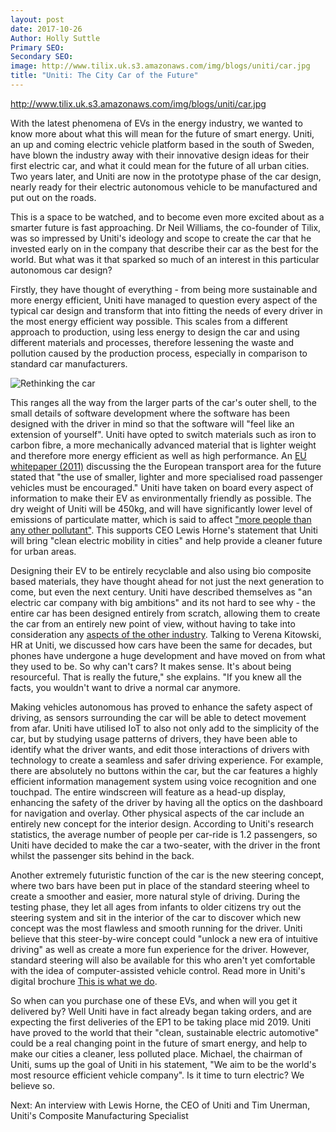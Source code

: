 ```yaml
---
layout: post
date: 2017-10-26
Author: Holly Suttle  
Primary SEO:  
Secondary SEO:
image: http://www.tilix.uk.s3.amazonaws.com/img/blogs/uniti/car.jpg    
title: "Uniti: The City Car of the Future"
---
```

http://www.tilix.uk.s3.amazonaws.com/img/blogs/uniti/car.jpg 

With the latest phenomena of EVs in the energy industry, we wanted to know more about what this will mean for the future of smart energy. Uniti, an up and coming electric vehicle platform based in the south of Sweden, have blown the industry away with their innovative design ideas for their first electric car, and what it could mean for the future of all urban cities. Two years later, and Uniti are now in the prototype phase of the car design, nearly ready for their electric autonomous vehicle to be manufactured and put out on the roads. 

This is a space to be watched, and to become even more excited about as a smarter future is fast approaching. Dr Neil Williams, the co-founder of Tilix, was so impressed by Uniti's ideology and scope to create the car that he invested early on in the company that describe their car as the best for the world. But what was it that sparked so much of an interest in this particular autonomous car design?

Firstly, they have thought of everything - from being more sustainable and more energy efficient, Uniti have managed to question every aspect of the typical car design and transform that into fitting the needs of every driver in the most energy efficient way possible. This scales from a different approach to production, using less energy to design the car and using different materials and processes, therefore lessening the waste and pollution caused by the production process, especially in comparison to standard car manufacturers. 

![Rethinking the car](http://www.tilix.uk.s3.amazonaws.com/img/blogs/uniti/rethink-grid.svg)

This ranges all the way from the larger parts of the car's outer shell, to the small details of software development where the software has been designed with the driver in mind so that the software will "feel like an extension of yourself". Uniti have opted to switch materials such as iron to carbon fibre, a more mechanically advanced material that is lighter weight and therefore more energy efficient as well as high performance. An [EU whitepaper (2011)][1] discussing the the European transport area for the future stated that "the use of smaller, lighter and more specialised road passenger vehicles must be encouraged." Uniti have taken on board every aspect of information to make their EV as environmentally friendly as possible. The dry weight of Uniti will be 450kg, and will have significantly lower level of emissions of particulate matter, which is said to affect ["more people than any other pollutant"][2]. This supports CEO Lewis Horne's statement that Uniti will bring "clean electric mobility in cities" and help provide a cleaner future for urban areas.

Designing their EV to be entirely recyclable and also using bio composite based materials, they have thought ahead for not just the next generation to come, but even the next century. 
Uniti have described themselves as "an electric car company with big ambitions" and its not hard to see why - the entire car has been designed entirely from scratch, allowing them to 
create the car from an entirely new point of view, without having to take into consideration any [aspects of the other industry][3]. Talking to Verena Kitowski, HR at Uniti, we discussed how cars have been the same for decades, but phones have undergone a huge development and have moved on from what they used to be. So why can't cars? It makes sense. It's about being resourceful. That is really the future," she explains. "If you knew all the facts, you wouldn't want to drive a normal car anymore.

Making vehicles autonomous has proved to enhance the safety aspect of driving, as sensors surrounding the car will be able to detect movement from afar. Uniti have utilised IoT to 
also not only add to the simplicity of the car, but by studying usage patterns of drivers, they have been able to identify what the driver wants, and edit those interactions of drivers with 
technology to create a seamless and safer driving experience. For example, there are absolutely no buttons within the car, but the car features a highly efficient information management system using voice recognition and one touchpad. The entire windscreen will feature as a head-up display, enhancing the safety of the driver by having all the optics on the dashboard for navigation and overlay. Other physical aspects of the car include an entirely new concept for the interior design. According to Uniti's research statistics, the average number of people per car-ride is 1.2 passengers, so Uniti have decided to make the car a two-seater, with the driver in the front whilst the passenger sits behind in the back. 

Another extremely futuristic function of the car is the new steering concept, where two bars have been put in place of the standard steering wheel to create a smoother and easier, more natural style of driving. During the testing phase, they let all ages from infants to older citizens try out the steering system and sit in the interior of the car to discover which new concept was the most flawless and smooth running for the driver. Uniti believe that this steer-by-wire concept could "unlock a new era of intuitive driving" as well as create a more fun experience for the driver. However, standard steering will also be available for this who aren't yet comfortable with the idea of computer-assisted vehicle control. Read more in Uniti's digital brochure [This is what we do][4].

So when can you purchase one of these EVs, and when will you get it delivered by? Well Uniti have in fact already began taking orders, and are expecting the first deliveries of the EP1 to be taking place mid 2019. Uniti have proved to the world that their "clean, sustainable electric automotive" could be a real changing point in the future of smart energy, and help to make our cities a cleaner, less polluted place. Michael, the chairman of Uniti, sums up the goal of Uniti in his statement, "We aim to be the world's most resource efficient vehicle company". Is it time to turn electric? We believe so.

Next: An interview with Lewis Horne, the CEO of Uniti and Tim Unerman, Uniti's Composite Manufacturing Specialist

[1]: http://www.ptferroviaria.es/docs/Documentos/White_paper_Brochure.pdf 

[2]: http://www.who.int/mediacentre/factsheets/fs313/en/ 

[3]: https://www.uniti.earth/invest/ 

[4]: https://issuu.com/teamuniti/docs/uniti_sweden_-_this_is_what_we_do_2


